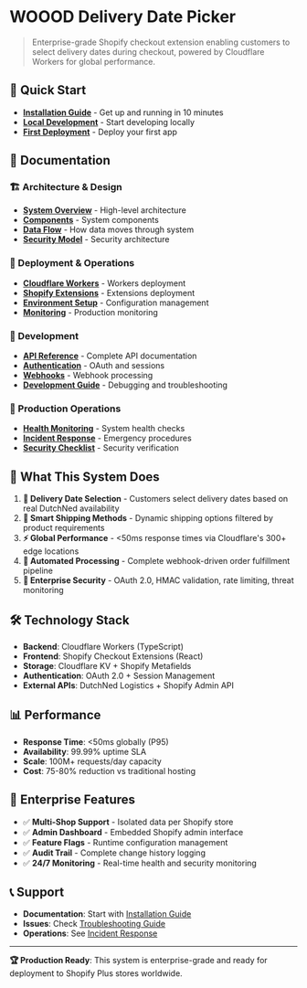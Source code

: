 # WOOOD Delivery Date Picker

> Enterprise-grade Shopify checkout extension enabling customers to select delivery dates during checkout, powered by Cloudflare Workers for global performance.

## 🚀 Quick Start

- **[Installation Guide](docs/quick-start/installation.md)** - Get up and running in 10 minutes
- **[Local Development](docs/quick-start/development.md)** - Start developing locally
- **[First Deployment](docs/quick-start/first-deployment.md)** - Deploy your first app

## 📖 Documentation

### 🏗️ Architecture & Design
- **[System Overview](docs/architecture/overview.md)** - High-level architecture
- **[Components](docs/architecture/components.md)** - System components
- **[Data Flow](docs/architecture/data-flow.md)** - How data moves through system
- **[Security Model](docs/architecture/security-model.md)** - Security architecture

### 🚀 Deployment & Operations
- **[Cloudflare Workers](docs/deployment/cloudflare-workers.md)** - Workers deployment
- **[Shopify Extensions](docs/deployment/shopify-extensions.md)** - Extensions deployment
- **[Environment Setup](docs/deployment/environment-setup.md)** - Configuration management
- **[Monitoring](docs/deployment/monitoring.md)** - Production monitoring

### 🔧 Development
- **[API Reference](docs/api/endpoints.md)** - Complete API documentation
- **[Authentication](docs/api/authentication.md)** - OAuth and sessions
- **[Webhooks](docs/api/webhooks.md)** - Webhook processing
- **[Development Guide](docs/development/debugging.md)** - Debugging and troubleshooting

### 🏢 Production Operations
- **[Health Monitoring](docs/operations/health-monitoring.md)** - System health checks
- **[Incident Response](docs/operations/incident-response.md)** - Emergency procedures
- **[Security Checklist](docs/operations/security-checklist.md)** - Security verification

## 🎯 What This System Does

1. **📅 Delivery Date Selection** - Customers select delivery dates based on real DutchNed availability
2. **🚚 Smart Shipping Methods** - Dynamic shipping options filtered by product requirements
3. **⚡ Global Performance** - <50ms response times via Cloudflare's 300+ edge locations
4. **🔄 Automated Processing** - Complete webhook-driven order fulfillment pipeline
5. **🔐 Enterprise Security** - OAuth 2.0, HMAC validation, rate limiting, threat monitoring

## 🛠️ Technology Stack

- **Backend**: Cloudflare Workers (TypeScript)
- **Frontend**: Shopify Checkout Extensions (React)
- **Storage**: Cloudflare KV + Shopify Metafields
- **Authentication**: OAuth 2.0 + Session Management
- **External APIs**: DutchNed Logistics + Shopify Admin API

## 📊 Performance

- **Response Time**: <50ms globally (P95)
- **Availability**: 99.99% uptime SLA
- **Scale**: 100M+ requests/day capacity
- **Cost**: 75-80% reduction vs traditional hosting

## 🏢 Enterprise Features

- ✅ **Multi-Shop Support** - Isolated data per Shopify store
- ✅ **Admin Dashboard** - Embedded Shopify admin interface
- ✅ **Feature Flags** - Runtime configuration management
- ✅ **Audit Trail** - Complete change history logging
- ✅ **24/7 Monitoring** - Real-time health and security monitoring

## 📞 Support

- **Documentation**: Start with [Installation Guide](docs/quick-start/installation.md)
- **Issues**: Check [Troubleshooting Guide](docs/development/debugging.md)
- **Operations**: See [Incident Response](docs/operations/incident-response.md)

---

**🏆 Production Ready**: This system is enterprise-grade and ready for deployment to Shopify Plus stores worldwide.
